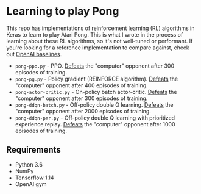 Learning to play Pong
=====================

This repo has implementations of reinforcement learning (RL) algorithms in Keras to learn to play Atari Pong.
This is what I wrote in the process of learning about these RL algorithms, so it's not
well-tuned or performant. If you're looking for a reference implementation to compare against, check out
[OpenAI baselines](https://github.com/openai/baselines).

- `pong-ppo.py` - PPO. [Defeats](https://www.youtube.com/watch?v=gf9rRNBw9QE) the "computer" opponent after 300 episodes of training.
- `pong-pg.py` - Policy gradient (REINFORCE algorithm). [Defeats](https://www.youtube.com/watch?v=eYp6MeADc8I) the "computer" opponent after 400 episodes of training.
- `pong-actor-critic.py` - On-policy batch actor-critic. [Defeats](https://www.youtube.com/watch?v=rs2B6gPP49k) the "computer" opponent after 300 episodes of training.
- `pong-ddqn-batch.py` - Off-policy double Q learning. [Defeats](https://www.youtube.com/watch?v=_VnRkKAcnFI) the "computer" opponent after 2000 episodes of training.
- `pong-ddqn-per.py` - Off-policy double Q learning with prioritized experience replay. [Defeats](https://www.youtube.com/watch?v=rb9QmFbY7kE) the "computer" opponent after 1000 episodes of training.

Requirements
------------

- Python 3.6
- NumPy
- Tensorflow 1.14
- OpenAI gym


